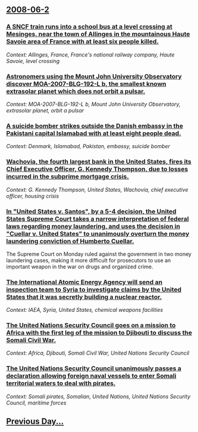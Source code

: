 ## [2008-06-2](/news/2008/06/2/index.md)

### [ A SNCF train runs into a school bus at a level crossing at Mesinges, near the town of Allinges in the mountainous Haute Savoie area of France with at least six people killed. ](/news/2008/06/2/a-sncf-train-runs-into-a-school-bus-at-a-level-crossing-at-mesinges-near-the-town-of-allinges-in-the-mountainous-haute-savoie-area-of-fran.md)
_Context: Allinges, France, France's national railway company, Haute Savoie, level crossing_

### [ Astronomers using the Mount John University Observatory discover MOA-2007-BLG-192-L b, the smallest known extrasolar planet which does not orbit a pulsar. ](/news/2008/06/2/astronomers-using-the-mount-john-university-observatory-discover-moa-2007-blg-192-l-b-the-smallest-known-extrasolar-planet-which-does-not.md)
_Context: MOA-2007-BLG-192-L b, Mount John University Observatory, extrasolar planet, orbit a pulsar_

### [ A suicide bomber strikes outside the Danish embassy in the Pakistani capital Islamabad with at least eight people dead. ](/news/2008/06/2/a-suicide-bomber-strikes-outside-the-danish-embassy-in-the-pakistani-capital-islamabad-with-at-least-eight-people-dead.md)
_Context: Denmark, Islamabad, Pakistan, embassy, suicide bomber_

### [ Wachovia, the fourth largest bank in the United States, fires its Chief Executive Officer, G. Kennedy Thompson, due to losses incurred in the subprime mortgage crisis. ](/news/2008/06/2/wachovia-the-fourth-largest-bank-in-the-united-states-fires-its-chief-executive-officer-g-kennedy-thompson-due-to-losses-incurred-in-t.md)
_Context: G. Kennedy Thompson, United States, Wachovia, chief executive officer, housing crisis_

### [ In "United States v. Santos", by a 5-4 decision, the United States Supreme Court takes a narrow interpretation of federal laws regarding money laundering, and uses the decision in "Cuellar v. United States" to unanimously overturn the money laundering conviction of Humberto Cuellar. ](/news/2008/06/2/in-united-states-v-santos-by-a-5-4-decision-the-united-states-supreme-court-takes-a-narrow-interpretation-of-federal-laws-regarding-mo.md)
The Supreme Court on Monday ruled against the government in two money laundering cases, making it more difficult for prosecutors to use an important weapon in the war on drugs and organized crime.

### [ The International Atomic Energy Agency will send an inspection team to Syria to investigate claims by the United States that it was secretly building a nuclear reactor. ](/news/2008/06/2/the-international-atomic-energy-agency-will-send-an-inspection-team-to-syria-to-investigate-claims-by-the-united-states-that-it-was-secretl.md)
_Context: IAEA, Syria, United States, chemical weapons facilities_

### [ The United Nations Security Council goes on a mission to Africa with the first leg of the mission to Djibouti to discuss the Somali Civil War. ](/news/2008/06/2/the-united-nations-security-council-goes-on-a-mission-to-africa-with-the-first-leg-of-the-mission-to-djibouti-to-discuss-the-somali-civil-w.md)
_Context: Africa, Djibouti, Somali Civil War, United Nations Security Council_

### [ The United Nations Security Council unanimously passes a declaration allowing foreign naval vessels to enter Somali territorial waters to deal with pirates. ](/news/2008/06/2/the-united-nations-security-council-unanimously-passes-a-declaration-allowing-foreign-naval-vessels-to-enter-somali-territorial-waters-to-d.md)
_Context: Somali pirates, Somalian, United Nations, United Nations Security Council, maritime forces_

## [Previous Day...](/news/2008/06/1/index.md)

